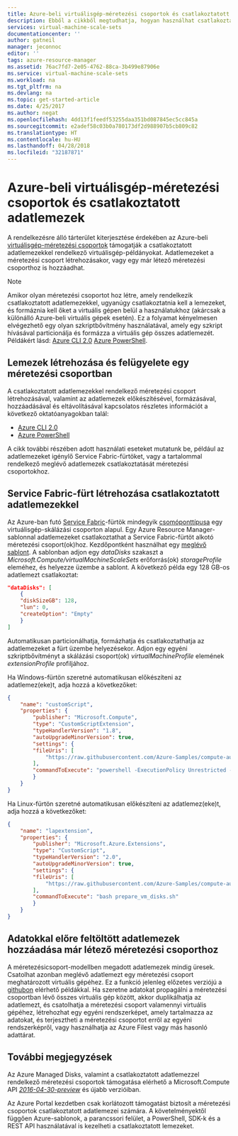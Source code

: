 ```yaml
---
title: Azure-beli virtuálisgép-méretezési csoportok és csatlakoztatott adatlemezek | Microsoft Docs
description: Ebből a cikkből megtudhatja, hogyan használhat csatlakoztatott adatlemezeket virtuálisgép-méretezési csoportokkal.
services: virtual-machine-scale-sets
documentationcenter: ''
author: gatneil
manager: jeconnoc
editor: ''
tags: azure-resource-manager
ms.assetid: 76ac7fd7-2e05-4762-88ca-3b499e87906e
ms.service: virtual-machine-scale-sets
ms.workload: na
ms.tgt_pltfrm: na
ms.devlang: na
ms.topic: get-started-article
ms.date: 4/25/2017
ms.author: negat
ms.openlocfilehash: 4dd13f1feedf53255daa351bd087845ec5cc845a
ms.sourcegitcommit: e2adef58c03b0a780173df2d988907b5cb809c82
ms.translationtype: HT
ms.contentlocale: hu-HU
ms.lasthandoff: 04/28/2018
ms.locfileid: "32187871"
---
```

# <a name="azure-virtual-machine-scale-sets-and-attached-data-disks"></a>Azure-beli virtuálisgép-méretezési csoportok és csatlakoztatott adatlemezek
A rendelkezésre álló tárterület kiterjesztése érdekében az Azure-beli [virtuálisgép-méretezési csoportok](/azure/virtual-machine-scale-sets/) támogatják a csatlakoztatott adatlemezekkel rendelkező virtuálisgép-példányokat. Adatlemezeket a méretezési csoport létrehozásakor, vagy egy már létező méretezési csoporthoz is hozzáadhat.

> [!NOTE]
>  Amikor olyan méretezési csoportot hoz létre, amely rendelkezik csatlakoztatott adatlemezekkel, ugyanúgy csatlakoztatnia kell a lemezeket, és formáznia kell őket a virtuális gépen belül a használatukhoz (akárcsak a különálló Azure-beli virtuális gépek esetén). Ez a folyamat kényelmesen elvégezhető egy olyan szkriptbővítmény használatával, amely egy szkript hívásával particionálja és formázza a virtuális gép összes adatlemezét. Példákért lásd: [Azure CLI 2.0](tutorial-use-disks-cli.md#prepare-the-data-disks) [Azure PowerShell](tutorial-use-disks-powershell.md#prepare-the-data-disks).


## <a name="create-and-manage-disks-in-a-scale-set"></a>Lemezek létrehozása és felügyelete egy méretezési csoportban
A csatlakoztatott adatlemezekkel rendelkező méretezési csoport létrehozásával, valamint az adatlemezek előkészítésével, formázásával, hozzáadásával és eltávolításával kapcsolatos részletes információt a következő oktatóanyagokban talál:

- [Azure CLI 2.0](tutorial-use-disks-cli.md)
- [Azure PowerShell](tutorial-use-disks-powershell.md)

A cikk további részében adott használati eseteket mutatunk be, például az adatlemezeket igénylő Service Fabric-fürtöket, vagy a tartalommal rendelkező meglévő adatlemezek csatlakoztatását méretezési csoportokhoz.


## <a name="create-a-service-fabric-cluster-with-attached-data-disks"></a>Service Fabric-fürt létrehozása csatlakoztatott adatlemezekkel
Az Azure-ban futó [Service Fabric](/azure/service-fabric)-fürtök mindegyik [csomóponttípusa](../service-fabric/service-fabric-cluster-nodetypes.md) egy virtuálisgép-skálázási csoporton alapul.  Egy Azure Resource Manager-sablonnal adatlemezeket csatlakoztathat a Service Fabric-fürtöt alkotó méretezési csoport(ok)hoz. Kezdőpontként használhat egy [meglévő sablont](https://github.com/Azure-Samples/service-fabric-cluster-templates). A sablonban adjon egy _dataDisks_ szakaszt a _Microsoft.Compute/virtualMachineScaleSets_ erőforrás(ok) _storageProfile_ eleméhez, és helyezze üzembe a sablont. A következő példa egy 128 GB-os adatlemezt csatlakoztat:

```json
"dataDisks": [
    {
    "diskSizeGB": 128,
    "lun": 0,
    "createOption": "Empty"
    }
]
```

Automatikusan particionálhatja, formázhatja és csatlakoztathatja az adatlemezeket a fürt üzembe helyezésekor.  Adjon egy egyéni szkriptbővítményt a skálázási csoport(ok) _virtualMachineProfile_ elemének _extensionProfile_ profiljához.

Ha Windows-fürtön szeretné automatikusan előkészíteni az adatlemez(eke)t, adja hozzá a következőket:

```json
{
    "name": "customScript",    
    "properties": {    
        "publisher": "Microsoft.Compute",    
        "type": "CustomScriptExtension",    
        "typeHandlerVersion": "1.8",    
        "autoUpgradeMinorVersion": true,    
        "settings": {    
        "fileUris": [
            "https://raw.githubusercontent.com/Azure-Samples/compute-automation-configurations/master/prepare_vm_disks.ps1"
        ],
        "commandToExecute": "powershell -ExecutionPolicy Unrestricted -File prepare_vm_disks.ps1"
        }
    }
}
```
Ha Linux-fürtön szeretné automatikusan előkészíteni az adatlemez(eke)t, adja hozzá a következőket:
```json
{
    "name": "lapextension",
    "properties": {
        "publisher": "Microsoft.Azure.Extensions",
        "type": "CustomScript",
        "typeHandlerVersion": "2.0",
        "autoUpgradeMinorVersion": true,
        "settings": {
        "fileUris": [
            "https://raw.githubusercontent.com/Azure-Samples/compute-automation-configurations/master/prepare_vm_disks.sh"
        ],
        "commandToExecute": "bash prepare_vm_disks.sh"
        }
    }
}
```


## <a name="adding-pre-populated-data-disks-to-an-existing-scale-set"></a>Adatokkal előre feltöltött adatlemezek hozzáadása már létező méretezési csoporthoz
A méretezésicsoport-modellben megadott adatlemezek mindig üresek. Csatolhat azonban meglévő adatlemezt egy méretezési csoport meghatározott virtuális gépéhez. Ez a funkció jelenleg előzetes verziójú a [githubon](https://github.com/Azure/vm-scale-sets/tree/master/preview/disk) elérhető példákkal. Ha szeretne adatokat propagálni a méretezési csoportban lévő összes virtuális gép között, akkor duplikálhatja az adatlemezt, és csatolhatja a méretezési csoport valamennyi virtuális gépéhez, létrehozhat egy egyéni rendszerképet, amely tartalmazza az adatokat, és terjesztheti a méretezési csoportot erről az egyéni rendszerképről, vagy használhatja az Azure Filest vagy más hasonló adattárat.


## <a name="additional-notes"></a>További megjegyzések
Az Azure Managed Disks, valamint a csatlakoztatott adatlemezzel rendelkező méretezési csoportok támogatása elérhető a Microsoft.Compute API [_2016-04-30-preview_](https://github.com/Azure/azure-rest-api-specs/blob/master/arm-compute/2016-04-30-preview/swagger/compute.json) és újabb verzióiban.

Az Azure Portal kezdetben csak korlátozott támogatást biztosít a méretezési csoportok csatlakoztatott adatlemezei számára. A követelményektől függően Azure-sablonok, a parancssori felület, a PowerShell, SDK-k és a REST API használatával is kezelheti a csatlakoztatott lemezeket.


